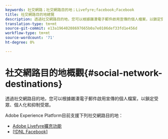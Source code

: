 ```yaml
---
keywords: 社交網路；社交網路目的地；Livefyre;facebook;Facebook
title: 社交網路目的地總覽
description: 透過社交網路目的地，您可以根據雜湊電子郵件啟用宣傳的個人檔案，以鎖定受眾、個人化和抑制受眾。
translation-type: tm+mt
source-git-commit: e13a19640208697665b0a7e0106def33fd1e456d
workflow-type: tm+mt
source-wordcount: '71'
ht-degree: 0%

---
```



# 社交網路目的地概觀{#social-network-destinations}

透過社交網路目的地，您可以根據雜湊電子郵件啟用宣傳的個人檔案，以鎖定受眾、個人化和抑制受眾。

Adobe Experience Platform目前支援下列社交網路目的地：

- [Adobe Livefyre擴充功能](./adobe-livefyre.md)
- [[!DNL Facebook]](./facebook.md)